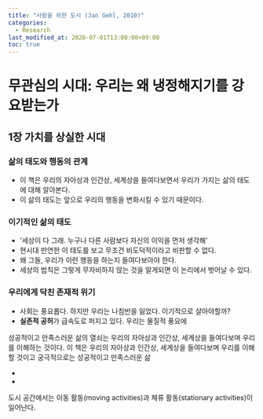 ```yaml
---
title: "사람을 위한 도시 (Jan Gehl, 2010)"
categories: 
  - Research
last_modified_at: 2020-07-01T13:00:00+09:00
toc: true
---
```


# 무관심의 시대: 우리는 왜 냉정해지기를 강요받는가

## 1장 가치를 상실한 시대

### 삶의 태도와 행동의 관계
- 이 책은 우리의 자아상과 인간상, 세계상을 들여다보면서 우리가 가지는 삶의 태도에 대해 알아본다.
- 이 삶의 태도는 앞으로 우리의 행동을 변화시킬 수 있기 때문이다.

### 이기적인 삶의 태도
- '세상이 다 그래. 누구나 다른 사람보다 자신의 이익을 먼저 생각해'
- 현시대 만연한 이 태도를 보고 무조건 비도덕적이라고 비판할 수 없다.
- 왜 그들, 우리가 이런 행동을 하는지 들여다보아야 한다.
- 세상의 법칙은 그렇게 무자비하지 않는 것을 알게되면 이 논리에서 벗어날 수 있다.

### 우리에게 닥친 존재적 위기
- 사회는 풍요롭다. 하지만 우리는 나침반을 잃었다. 이기적으로 살아야할까?
- **실존적 공허**가 급속도로 퍼지고 있다.
우리는 물질적 풍요에 




성공적이고 만족스러운 삶의 열쇠는 우리의 자아상과 인간상, 세계상을 들여다보며 우리를 이해하는 것이다.
이 책은 우리의 자아상과 인간상, 세계상을 들여다보며 우리를 이해할 것이고 궁극적으로는 성공적이고 만족스러운 삶

- 

- 
도시 공간에서는 이동 활동(moving activities)과 체류 활동(stationary activities)이 일어난다.
